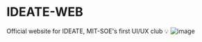 # IDEATE-WEB
Official website for IDEATE, MIT-SOE's first UI/UX club 💡 
![image](https://user-images.githubusercontent.com/34791715/230441537-ac68b20b-0875-4d50-89c2-2f1f2a56d632.png)
